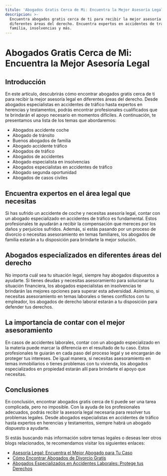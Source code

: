 ```yaml
---
titulo: 'Abogados Gratis Cerca de Mi: Encuentra la Mejor Asesoría Legal'
descripcion: >-
  Encuentra abogados gratis cerca de ti para recibir la mejor asesoría legal en
  diferentes áreas del derecho. Encuentra expertos en accidentes de tráfico,
  familia, insolvencias y más.
---
```


# Abogados Gratis Cerca de Mi: Encuentra la Mejor Asesoría Legal

## Introducción

En este artículo, descubrirás cómo encontrar abogados gratis cerca de ti para recibir la mejor asesoría legal en diferentes áreas del derecho. Desde abogados especialistas en accidentes de tráfico hasta expertos en herencias y testamentos, podrás encontrar profesionales cualificados que te brindarán el apoyo necesario en momentos difíciles. A continuación, te presentamos una lista de los temas que abordaremos:

- Abogados accidente coche
- Abogado de tránsito
- Buenos abogados de familia
- Abogado accidente tráfico
- Abogados de tráfico
- Abogados de accidentes
- Abogado especialista en insolvencias
- Abogados especialistas en accidentes de tráfico
- Abogado segunda oportunidad
- Abogados de casos civiles

## Encuentra expertos en el área legal que necesitas

Si has sufrido un accidente de coche y necesitas asesoría legal, contar con un abogado especializado en accidentes de tráfico es fundamental. Estos profesionales te ayudarán a recibir la compensación que mereces por los daños y perjuicios sufridos. Además, si estás pasando por un proceso de divorcio o necesitas asesoramiento en temas familiares, los abogados de familia estarán a tu disposición para brindarte la mejor solución.

## Abogados especializados en diferentes áreas del derecho

No importa cuál sea tu situación legal, siempre hay abogados dispuestos a ayudarte. Si tienes deudas y necesitas asesoramiento para solucionar tu situación financiera, los abogados especialistas en insolvencias te brindarán las mejores opciones para superar esta adversidad. Asimismo, si necesitas asesoramiento en temas laborales o tienes conflictos con tu empleador, los abogados de derecho laboral estarán a tu disposición para defender tus derechos.

## La importancia de contar con el mejor asesoramiento

En casos de accidentes laborales, contar con un abogado especializado en la materia puede marcar la diferencia en el resultado de tu caso. Estos profesionales te guiarán en cada paso del proceso legal y se encargarán de proteger tus intereses. De igual manera, si necesitas asesoramiento en temas inmobiliarios o tienes problemas con tu vivienda, los abogados especializados en propiedad estarán allí para brindarte el apoyo que necesitas.

## Conclusiones

En conclusión, encontrar abogados gratis cerca de ti puede ser una tarea complicada, pero no imposible. Con la ayuda de los profesionales adecuados, podrás recibir la asesoría legal necesaria para resolver tus problemas legales. Desde abogados especialistas en accidentes de tráfico hasta expertos en herencias y testamentos, siempre habrá un abogado dispuesto a ayudarte.

Si estás buscando más información sobre temas legales o deseas leer otros blogs relacionados, te recomendamos visitar los siguientes enlaces:

- [Asesoría Legal: Encuentra el Mejor Abogado para Tu Caso](https://www.example.com/asesoria-legal)
- [Cómo Encontrar Abogados de Divorcio Gratis](https://www.example.com/abogados-divorcio-gratis)
- [Abogados Especializados en Accidentes Laborales: Protege tus Derechos](https://www.example.com/abogados-accidentes-laborales)
